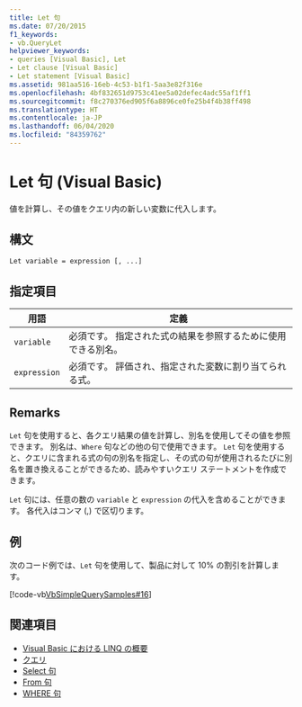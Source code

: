 ```yaml
---
title: Let 句
ms.date: 07/20/2015
f1_keywords:
- vb.QueryLet
helpviewer_keywords:
- queries [Visual Basic], Let
- Let clause [Visual Basic]
- Let statement [Visual Basic]
ms.assetid: 981aa516-16eb-4c53-b1f1-5aa3e82f316e
ms.openlocfilehash: 4bf832651d9753c41ee5a02defec4adc55af1ff1
ms.sourcegitcommit: f8c270376ed905f6a8896ce0fe25b4f4b38ff498
ms.translationtype: HT
ms.contentlocale: ja-JP
ms.lasthandoff: 06/04/2020
ms.locfileid: "84359762"
---
```

# <a name="let-clause-visual-basic"></a>Let 句 (Visual Basic)
値を計算し、その値をクエリ内の新しい変数に代入します。  
  
## <a name="syntax"></a>構文  
  
```vb  
Let variable = expression [, ...]  
```  
  
## <a name="parts"></a>指定項目  
  
|用語|定義|  
|---|---|  
|`variable`|必須です。 指定された式の結果を参照するために使用できる別名。|  
|`expression`|必須です。 評価され、指定された変数に割り当てられる式。|  
  
## <a name="remarks"></a>Remarks  
 `Let` 句を使用すると、各クエリ結果の値を計算し、別名を使用してその値を参照できます。 別名は、`Where` 句などの他の句で使用できます。 `Let` 句を使用すると、クエリに含まれる式の句の別名を指定し、その式の句が使用されるたびに別名を置き換えることができるため、読みやすいクエリ ステートメントを作成できます。  
  
 `Let` 句には、任意の数の `variable` と `expression` の代入を含めることができます。 各代入はコンマ (,) で区切ります。  
  
## <a name="example"></a>例  
 次のコード例では、`Let` 句を使用して、製品に対して 10% の割引を計算します。  
  
 [!code-vb[VbSimpleQuerySamples#16](~/samples/snippets/visualbasic/VS_Snippets_VBCSharp/VbSimpleQuerySamples/VB/QuerySamples1.vb#16)]  
  
## <a name="see-also"></a>関連項目

- [Visual Basic における LINQ の概要](../../programming-guide/language-features/linq/introduction-to-linq.md)
- [クエリ](index.md)
- [Select 句](select-clause.md)
- [From 句](from-clause.md)
- [WHERE 句](where-clause.md)

